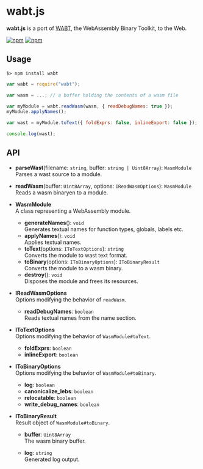 wabt.js
=======

**wabt.js** is a port of [WABT](https://github.com/WebAssembly/wabt), the WebAssembly Binary Toolkit, to the Web.

[![npm](https://img.shields.io/npm/v/wabt.svg)](https://www.npmjs.com/package/wabt) [![npm](https://img.shields.io/npm/v/wabt/nightly.svg)](https://www.npmjs.com/package/wabt)

Usage
-----

```
$> npm install wabt
```

```js
var wabt = require("wabt");

var wasm = ...; // a buffer holding the contents of a wasm file

var myModule = wabt.readWasm(wasm, { readDebugNames: true });
myModule.applyNames();

var wast = myModule.toText({ foldExprs: false, inlineExport: false });

console.log(wast);
```

API
---

* **parseWast**(filename: `string`, buffer: `string | Uint8Array`): `WasmModule`<br />
  Parses a wast source to a module.
* **readWasm**(buffer: `Uint8Array`, options: `IReadWasmOptions`): `WasmModule`<br />
  Reads a wasm binaryen to a module.

* **WasmModule**<br />
  A class representing a WebAssembly module.

  * **generateNames**(): `void`<br />
    Generates textual names for function types, globals, labels etc.
  * **applyNames**(): `void`<br />
    Applies textual names.
  * **toText**(options: `IToTextOptions`): `string`<br />
    Converts the module to wast text format.
  * **toBinary**(options: `IToBinaryOptions`): `IToBinaryResult`<br />
    Converts the module to a wasm binary.
  * **destroy**(): `void`<br />
    Disposes the module and frees its resources.

* **IReadWasmOptions**<br />
  Options modifying the behavior of `readWasm`.

   * **readDebugNames**: `boolean`<br />
     Reads textual names from the name section.

* **IToTextOptions**<br />
  Options modifying the behavior of `WasmModule#toText`.

  * **foldExprs**: `boolean`
  * **inlineExport**: `boolean`

* **IToBinaryOptions**<br />
  Options modifying the behavior of `WasmModule#toBinary`.

  * **log**: `boolean`
  * **canonicalize_lebs**: `boolean`
  * **relocatable**: `boolean`
  * **write_debug_names**: `boolean`

* **IToBinaryResult**<br />
  Result object of `WasmModule#toBinary`.

  * **buffer**: `Uint8Array`<br />
    The wasm binary buffer.

  * **log**: `string`<br />
    Generated log output.
